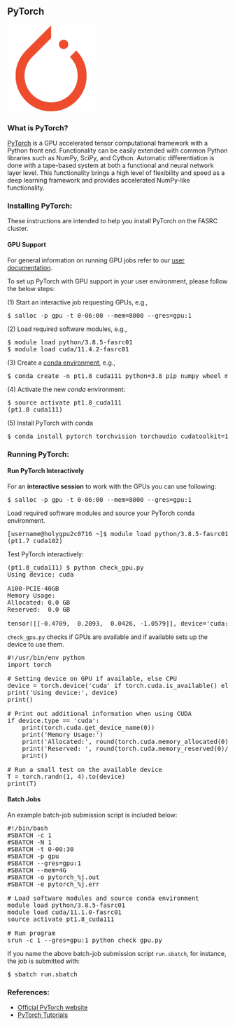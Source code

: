 ## PyTorch

<img src="Images/pytorch-logo.png" alt="PyTorch-logo" width="200"/>

### What is PyTorch?

[PyTorch](https://pytorch.org) is a GPU accelerated tensor computational framework with a Python front end. Functionality can be easily extended with common Python libraries such as NumPy, SciPy, and Cython. Automatic differentiation is done with a tape-based system at both a functional and neural network layer level. This functionality brings a high level of flexibility and speed as a deep learning framework and provides accelerated NumPy-like functionality.

### Installing PyTorch:

These instructions are intended to help you install PyTorch on the FASRC cluster.

#### GPU Support

For general information on running GPU jobs refer to our [user documentation](https://www.rc.fas.harvard.edu/resources/documentation/gpgpu-computing-on-the-cluster).

To set up PyTorch with GPU support in your user environment, please follow the below steps:

(1) Start an interactive job requesting GPUs, e.g.,

<pre>
$ salloc -p gpu -t 0-06:00 --mem=8000 --gres=gpu:1 
</pre>

(2) Load required software modules, e.g.,

<pre>
$ module load python/3.8.5-fasrc01
$ module load cuda/11.4.2-fasrc01
</pre>

(3) Create a [conda environment](https://conda.io/projects/conda/en/latest/index.html), e.g.,

<pre>
$ conda create -n pt1.8_cuda111 python=3.8 pip numpy wheel matplotlib
</pre>

(4) Activate the new *conda* environment:

<pre>
$ source activate pt1.8_cuda111
(pt1.8_cuda111)
</pre>

(5) Install PyTorch with conda

<pre>
$ conda install pytorch torchvision torchaudio cudatoolkit=11.1 -c pytorch -c nvidia
</pre>

### Running PyTorch:

#### Run PyTorch Interactively

For an **interactive session** to work with the GPUs you can use following:

<pre>
$ salloc -p gpu -t 0-06:00 --mem=8000 --gres=gpu:1 
</pre>

Load required software modules and source your PyTorch conda environment.

<pre>
[username@holygpu2c0716 ~]$ module load python/3.8.5-fasrc01 cuda/11.1.0-fasrc01  && source activate pt1.8_cuda111
(pt1.7_cuda102)
</pre>

Test PyTorch interactively:

<pre>
(pt1.8_cuda111) $ python check_gpu.py 
Using device: cuda

A100-PCIE-40GB
Memory Usage:
Allocated: 0.0 GB
Reserved:  0.0 GB

tensor([[-0.4709,  0.2093,  0.0426, -1.0579]], device='cuda:0')
</pre>

<code>check_gpu.py</code> checks if GPUs are available and if available sets up the device to use them.

<pre>
#!/usr/bin/env python
import torch

# Setting device on GPU if available, else CPU
device = torch.device('cuda' if torch.cuda.is_available() else 'cpu')
print('Using device:', device)
print()

# Print out additional information when using CUDA
if device.type == 'cuda':
    print(torch.cuda.get_device_name(0))
    print('Memory Usage:')
    print('Allocated:', round(torch.cuda.memory_allocated(0)/1024**3,1), 'GB')
    print('Reserved: ', round(torch.cuda.memory_reserved(0)/1024**3,1), 'GB')
    print()

# Run a small test on the available device
T = torch.randn(1, 4).to(device)
print(T)
</pre>

#### Batch Jobs

An example batch-job submission script is included below:

<pre>
#!/bin/bash
#SBATCH -c 1
#SBATCH -N 1
#SBATCH -t 0-00:30
#SBATCH -p gpu
#SBATCH --gres=gpu:1
#SBATCH --mem=4G
#SBATCH -o pytorch_%j.out 
#SBATCH -e pytorch_%j.err 

# Load software modules and source conda environment
module load python/3.8.5-fasrc01
module load cuda/11.1.0-fasrc01
source activate pt1.8_cuda111

# Run program
srun -c 1 --gres=gpu:1 python check_gpu.py 
</pre>

If you name the above batch-job submission script <code>run.sbatch</code>, for instance, the job is submitted with:

<pre>
$ sbatch run.sbatch
</pre>

### References:

* [Official PyTorch website](https://pytorch.org)
* [PyTorch Tutorials](https://pytorch.org/tutorials/)
